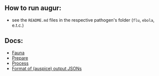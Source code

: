 ## How to run augur:
* see the `README.md` files in the respective pathogen's folder (`flu`, `ebola`, e.t.c.)

## Docs:
* [Fauna](https://github.com/nextstrain/fauna)
* [Prepare](prepare.md)
* [Process](process.md)
* [Format of (auspice) output JSONs](auspice_output.md)
